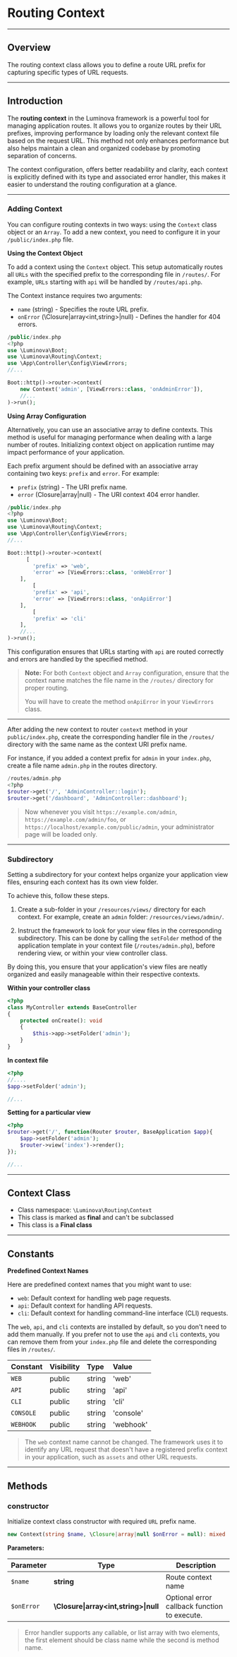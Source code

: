 # Routing Context

***

## Overview

The routing context class allows you to define a route URL prefix for capturing specific types of URL requests.

***

## Introduction

The **routing context** in the Luminova framework is a powerful tool for managing application routes. It allows you to organize routes by their URL prefixes, improving performance by loading only the relevant context file based on the request URL. This method not only enhances performance but also helps maintain a clean and organized codebase by promoting separation of concerns.

The context configuration, offers better readability and clarity, each context is explicitly defined with its type and associated error handler, this makes it easier to understand the routing configuration at a glance. 

***

### Adding Context

You can configure routing contexts in two ways: using the `Context` class object or an `Array`.
To add a new context, you need to configure it in your `/public/index.php` file. 

**Using the Context Object**

To add a context using the `Context` object. This setup automatically routes all `URLs` with the specified prefix to the corresponding file in `/routes/`. For example, `URLs` starting with `api` will be handled by `/routes/api.php`.

The Context instance requires two arguments:

- `name` (string) - Specifies the route URL prefix.
- `onError` (\Closure|array<int,string>|null) - Defines the handler for 404 errors.

```php
/public/index.php
<?php
use \Luminova\Boot;
use \Luminova\Routing\Context;
use \App\Controller\Config\ViewErrors;
//...

Boot::http()->router->context(
    new Context('admin', [ViewErrors::class, 'onAdminError']),
	//...
)->run();
```

**Using Array Configuration**

Alternatively, you can use an associative array to define contexts. This method is useful for managing performance when dealing with a large number of routes. Initializing context object on application runtime may impact performance of your application.

Each prefix argument should be defined with an associative array containing two keys: `prefix` and `error`. For example:

- `prefix` (string) - The URI prefix name.
- `error` (Closure|array|null) - The URI context 404 error handler.

```php
/public/index.php
<?php
use \Luminova\Boot;
use \Luminova\Routing\Context;
use \App\Controller\Config\ViewErrors;
//...

Boot::http()->router->context(
	  [
        'prefix' => 'web', 
        'error' => [ViewErrors::class, 'onWebError']
    ],
		[
        'prefix' => 'api', 
        'error' => [ViewErrors::class, 'onApiError']
    ],
		[
        'prefix' => 'cli'
    ],
	//...
)->run();
```

This configuration ensures that URLs starting with `api` are routed correctly and errors are handled by the specified method.

> **Note:** 
> For both `Context` object and `Array` configuration, ensure that the context name matches the file name in the `/routes/` directory for proper routing.
> 
> You will have to create the method `onApiError` in your `ViewErrors` class.

***

After adding the new context to router `context` method in your `public/index.php`, create the corresponding handler file in the `/routes/` directory with the same name as the context URI prefix name. 

For instance, if you added a context prefix for `admin` in your `index.php`, create a file name `admin.php` in the routes directory.

```php
/routes/admin.php
<?php 
$router->get('/', 'AdminController::login');
$router->get('/dashboard', 'AdminController::dashboard');
```

> Now whenever you visit `https://example.com/admin`, `https://example.com/admin/foo`, or `https://localhost/example.com/public/admin`, your administrator page will be loaded only.

***

### Subdirectory

Setting a subdirectory for your context helps organize your application view files, ensuring each context has its own view folder. 

To achieve this, follow these steps.

1. Create a sub-folder in your `/resources/views/` directory for each context. For example, create an `admin` folder: `/resources/views/admin/`.

2. Instruct the framework to look for your view files in the corresponding subdirectory. This can be done by calling the `setFolder` method of the application template in your context file (`/routes/admin.php`), before rendering view, or within your view controller class.

By doing this, you ensure that your application's view files are neatly organized and easily manageable within their respective contexts.

**Within your controller class**

```php
<?php
class MyController extends BaseController
{
	protected onCreate(): void 
	{
		$this->app->setFolder('admin');
	}
}
```

**In context file**

```php 
<?php 
//....
$app->setFolder('admin');

//...
```

**Setting for a particular view**

```php 
<?php 
$router->get('/', function(Router $router, BaseApplication $app){
	$app->setFolder('admin');
	$router->view('index')->render();
});

//...
```

***

## Context Class

* Class namespace: `\Luminova\Routing\Context`
* This class is marked as **final** and can't be subclassed
* This class is a **Final class**

***

## Constants

**Predefined Context Names**

Here are predefined context names that you might want to use:

- `web`: Default context for handling web page requests.
- `api`: Default context for handling API requests.
- `cli`: Default context for handling command-line interface (CLI) requests.

The `web`, `api`, and `cli` contexts are installed by default, so you don't need to add them manually. If you prefer not to use the `api` and `cli` contexts, you can remove them from your `index.php` file and delete the corresponding files in `/routes/`.

| Constant | Visibility | Type | Value |
|:---------|:-----------|:-----|:------|
|`WEB`|public|string|'web'|
|`API`|public|string|'api'|
|`CLI`|public|string|'cli'|
|`CONSOLE`|public|string|'console'|
|`WEBHOOK`|public|string|'webhook'|

> The `web` context name cannot be changed. The framework uses it to identify any URL request that doesn't have a registered prefix context in your application, such as `assets` and other URL requests.

***

## Methods

### constructor

Initialize context class constructor with required `URL` prefix name.

```php
new Context(string $name, \Closure|array|null $onError = null): mixed
```

**Parameters:**

| Parameter | Type | Description |
|-----------|------|-------------|
| `$name` | **string** | Route context name |
| `$onError` | **\Closure&#124;array<int,string>&#124;null** | Optional error callback function to execute. |

> Error handler supports any callable, or list array with two elements, the first element should be class name while the second is method name.